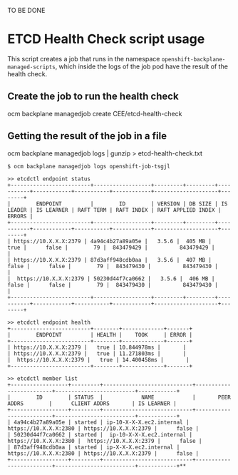 TO BE DONE


# ETCD Health Check script usage

This script creates a job that runs in the namespace `openshift-backplane-managed-scripts`, which inside the logs of the job pod have the result of the health check.
## Create the job to run the health check
ocm backplane managedjob create CEE/etcd-health-check

## Getting the result of the job in a file
ocm backplane managedjob logs <JOBNAME> | gunzip > etcd-health-check.txt
  
```
$ ocm backplane managedjob logs openshift-job-tsgjl

>> etcdctl endpoint status
+-------------------------+------------------+---------+---------+-----------+------------+-----------+------------+--------------------+--------+
|        ENDPOINT         |        ID        | VERSION | DB SIZE | IS LEADER | IS LEARNER | RAFT TERM | RAFT INDEX | RAFT APPLIED INDEX | ERRORS |
+-------------------------+------------------+---------+---------+-----------+------------+-----------+------------+--------------------+--------+
| https://10.X.X.X:2379 | 4a94c4b27a89a05e |   3.5.6 |  405 MB |      true |      false |        79 |  843479429 |          843479429 |        |
| https://10.X.X.X:2379 | 87d3aff948cdb0aa |   3.5.6 |  407 MB |     false |      false |        79 |  843479430 |          843479430 |        |
|  https://10.X.X.X:2379 | 50230d44f7ca0662 |   3.5.6 |  406 MB |     false |      false |        79 |  843479430 |          843479430 |        |
+-------------------------+------------------+---------+---------+-----------+------------+-----------+------------+--------------------+--------+

>> etcdctl endpoint health
+-------------------------+--------+-------------+-------+
|        ENDPOINT         | HEALTH |    TOOK     | ERROR |
+-------------------------+--------+-------------+-------+
| https://10.X.X.X:2379 |   true | 10.844978ms |       |
| https://10.X.X.X:2379 |   true | 11.271803ms |       |
|  https://10.X.X.X:2379 |   true | 14.400458ms |       |
+-------------------------+--------+-------------+-------+

>> etcdctl member list
+------------------+---------+----------------------------+-------------------------+-------------------------+------------+
|        ID        | STATUS  |            NAME            |       PEER ADDRS        |      CLIENT ADDRS       | IS LEARNER |
+------------------+---------+----------------------------+-------------------------+-------------------------+------------+
| 4a94c4b27a89a05e | started | ip-10-X-X-X.ec2.internal | https://10.X.X.X:2380 | https://10.X.X.X:2379 |      false |
| 50230d44f7ca0662 | started |  ip-10-X-X-X.ec2.internal |  https://10.X.X.X:2380 |  https://10.X.X.X:2379 |      false |
| 87d3aff948cdb0aa | started | ip-X-X-X.ec2.internal | https://10.X.X.X:2380 | https://10.X.X.X:2379 |      false |
+------------------+---------+----------------------------+-------------------------+-------------------------+------------+**
```
